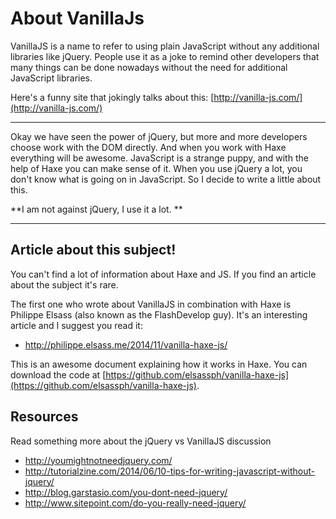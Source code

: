 # About VanillaJs

VanillaJS is a name to refer to using plain JavaScript without any additional libraries like jQuery. People use it as a joke to remind other developers that many things can be done nowadays without the need for additional JavaScript libraries.

Here's a funny site that jokingly talks about this: [http://vanilla-js.com/](http://vanilla-js.com/)

---

Okay we have seen the power of jQuery, but more and more developers choose work with the DOM directly.
And when you work with Haxe everything will be awesome.
JavaScript is a strange puppy, and with the help of Haxe you can make sense of it.
When you use jQuery a lot, you don't know what is going on in JavaScript.
So I decide to write a little about this.

**I am not against jQuery, I use it a lot. **

---

## Article about this subject!

You can't find a lot of information about Haxe and JS.
If you find an article about the subject it's rare.

The first one who wrote about VanillaJS in combination with Haxe is Philippe Elsass (also known as the FlashDevelop guy).
It's an interesting article and I suggest you read it:

- <http://philippe.elsass.me/2014/11/vanilla-haxe-js/>

This is an awesome document explaining how it works in Haxe.
You can download the code at [https://github.com/elsassph/vanilla-haxe-js](https://github.com/elsassph/vanilla-haxe-js).

## Resources

Read something more about the jQuery vs VanillaJS discussion

- <http://youmightnotneedjquery.com/>
- <http://tutorialzine.com/2014/06/10-tips-for-writing-javascript-without-jquery/>
- <http://blog.garstasio.com/you-dont-need-jquery/>
- <http://www.sitepoint.com/do-you-really-need-jquery/>
